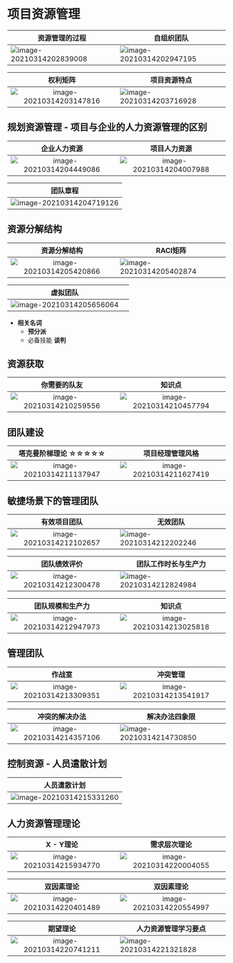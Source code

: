 # 项目资源管理

| 资源管理的过程                                               | 自组织团队                                                   |
| ------------------------------------------------------------ | ------------------------------------------------------------ |
| ![image-20210314202839008](_images/项目资源管理/image-20210314202839008.png) | ![image-20210314202947195](_images/项目资源管理/image-20210314202947195.png) |

|                           权利矩阵                           | 项目资源特点                                                 |
| :----------------------------------------------------------: | ------------------------------------------------------------ |
| ![image-20210314203147816](_images/项目资源管理/image-20210314203147816.png) | ![image-20210314203716928](_images/项目资源管理/image-20210314203716928.png) |

## 规划资源管理 - 项目与企业的人力资源管理的区别

|                         企业人力资源                         |                         项目人力资源                         |
| :----------------------------------------------------------: | :----------------------------------------------------------: |
| ![image-20210314204449086](_images/项目资源管理/image-20210314204449086.png) | ![image-20210314204007988](_images/项目资源管理/image-20210314204007988.png) |

|                           团队章程                           |
| :----------------------------------------------------------: |
| ![image-20210314204719126](_images/项目资源管理/image-20210314204719126.png) |

## 资源分解结构

|                         资源分解结构                         | RACI矩阵                                                     |
| :----------------------------------------------------------: | ------------------------------------------------------------ |
| ![image-20210314205420866](_images/项目资源管理/image-20210314205420866.png) | ![image-20210314205402874](_images/项目资源管理/image-20210314205402874.png) |

|                           虚拟团队                           |      |
| :----------------------------------------------------------: | ---- |
| ![image-20210314205656064](_images/项目资源管理/image-20210314205656064.png) |      |

* **相关名词**
  * **预分派**
  * 必备技能 **谈判**

## 资源获取

|                         你需要的队友                         |                            知识点                            |
| :----------------------------------------------------------: | :----------------------------------------------------------: |
| ![image-20210314210259556](_images/项目资源管理/image-20210314210259556.png) | ![image-20210314210457794](_images/项目资源管理/image-20210314210457794.png) |

## 团队建设

|                     塔克曼阶梯理论 ☆☆☆☆☆                     |                       项目经理管理风格                       |
| :----------------------------------------------------------: | :----------------------------------------------------------: |
| ![image-20210314211137947](_images/项目资源管理/image-20210314211137947.png) | ![image-20210314211627419](_images/项目资源管理/image-20210314211627419.png) |

## 敏捷场景下的管理团队

|                         有效项目团队                         | 无效团队                                                     |
| :----------------------------------------------------------: | ------------------------------------------------------------ |
| ![image-20210314212102657](_images/项目资源管理/image-20210314212102657.png) | ![image-20210314212202246](_images/项目资源管理/image-20210314212202246.png) |

|                         团队绩效评价                         | 团队工作时长与生产力                                         |
| :----------------------------------------------------------: | ------------------------------------------------------------ |
| ![image-20210314212300478](_images/项目资源管理/image-20210314212300478.png) | ![image-20210314212824984](_images/项目资源管理/image-20210314212824984.png) |

|                       团队规模和生产力                       |                            知识点                            |
| :----------------------------------------------------------: | :----------------------------------------------------------: |
| ![image-20210314212947973](_images/项目资源管理/image-20210314212947973.png) | ![image-20210314213025818](_images/项目资源管理/image-20210314213025818.png) |


## 管理团队

|                            作战室                            |                           冲突管理                           |
| :----------------------------------------------------------: | :----------------------------------------------------------: |
| ![image-20210314213309351](_images/项目资源管理/image-20210314213309351.png) | ![image-20210314213541917](_images/项目资源管理/image-20210314213541917.png) |

|                        冲突的解决办法                        | 解决办法四象限                                               |
| :----------------------------------------------------------: | ------------------------------------------------------------ |
| ![image-20210314214357106](_images/项目资源管理/image-20210314214357106.png) | ![image-20210314214730850](_images/项目资源管理/image-20210314214730850.png) |

## 控制资源 - 人员遣散计划

|                         人员遣散计划                         |
| :----------------------------------------------------------: |
| ![image-20210314215331260](_images/项目资源管理/image-20210314215331260.png) |

## 人力资源管理理论

|                          X - Y理论                           |                         需求层次理论                         |
| :----------------------------------------------------------: | :----------------------------------------------------------: |
| ![image-20210314215934770](_images/项目资源管理/image-20210314215934770.png) | ![image-20210314220004055](_images/项目资源管理/image-20210314220004055.png) |

|                          双因素理论                          |                          双因素理论                          |
| :----------------------------------------------------------: | :----------------------------------------------------------: |
| ![image-20210314220401489](_images/项目资源管理/image-20210314220401489.png) | ![image-20210314220554997](_images/项目资源管理/image-20210314220554997.png) |

|                           期望理论                           | 人力资源管理学习要点                                         |
| :----------------------------------------------------------: | ------------------------------------------------------------ |
| ![image-20210314220741211](_images/项目资源管理/image-20210314220741211.png) | ![image-20210314221321828](_images/项目资源管理/image-20210314221321828.png) |
